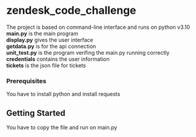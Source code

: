 # zendesk_code_challenge
The project is based on command-line interface and runs on python v3.10  
**main.py** is the main program  
**display.py** gives the user interface  
**getdata.py** is for the api connection  
**unit_test.py** is the program verifing the main.py running correctly   
**credentials** contains the user information  
**tickets** is the json file for tickets  


### Prerequisites
You have to install python and install requests
## Getting Started
You have to copy the file and run on main.py 

